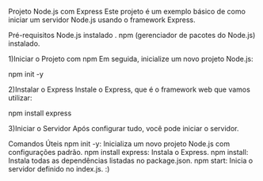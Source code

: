 Projeto Node.js com Express
Este projeto é um exemplo básico de como iniciar um servidor Node.js usando o framework Express.

Pré-requisitos
Node.js instalado .
npm (gerenciador de pacotes do Node.js) instalado.

1)Iniciar o Projeto com npm
Em seguida, inicialize um novo projeto Node.js:

npm init -y

2)Instalar o Express
Instale o Express, que é o framework web que vamos utilizar:

npm install express

3)Iniciar o Servidor
Após configurar tudo, você pode iniciar o servidor.

Comandos Úteis
npm init -y: Inicializa um novo projeto Node.js com configurações padrão.
npm install express: Instala o Express.
npm install: Instala todas as dependências listadas no package.json.
npm start: Inicia o servidor definido no index.js. :)
